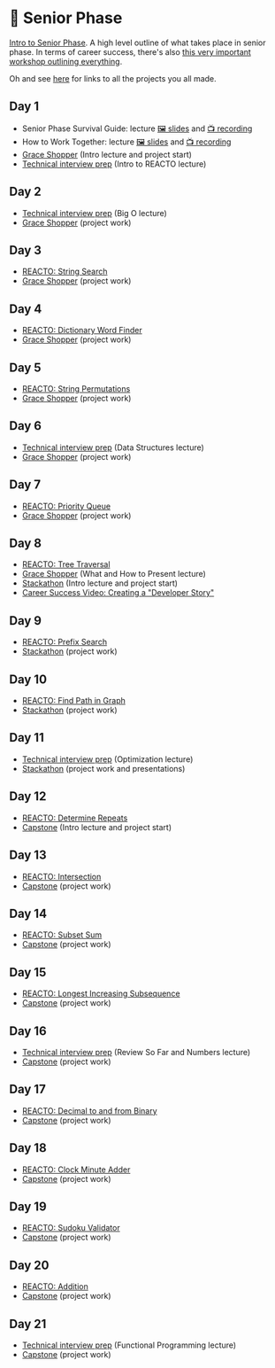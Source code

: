 # 🦋 Senior Phase

[Intro to Senior Phase](../junior-phase/Intro%20to%20Senior%20Phase.pdf). A high level outline of what takes place in senior phase. In terms of career success, there's also [this very important workshop outlining everything](https://learn.fullstackacademy.com/workshop/585179c6a2b61e00044d8627/landing).

Oh and see [here](senior-phase/all-your-projects) for links to all the projects you all made.

## Day 1

- Senior Phase Survival Guide: lecture [🖼️ slides](Senior%20Phase%20Survival%20Guide.pdf) and [📺 recording](https://youtu.be/rKsFwTo3N94)
- How to Work Together: lecture [🖼️ slides](How%20to%20Work%20Together.pdf) and [📺 recording](https://youtu.be/_3gP1YD7Xiw)
- [Grace Shopper](1-grace-shopper) (Intro lecture and project start)
- [Technical interview prep](technical-interview-prep) (Intro to REACTO lecture)

## Day 2

- [Technical interview prep](technical-interview-prep) (Big O lecture)
- [Grace Shopper](1-grace-shopper) (project work)

## Day 3

- [REACTO: String Search](https://gist.github.com/jessdelacruzsantos/50799a8889bfe37f5b61b3d8225bd1b4)
- [Grace Shopper](1-grace-shopper) (project work)

## Day 4

- [REACTO: Dictionary Word Finder](https://gist.github.com/johnnybee4e/ee38cf3d1435e3543e524fce0745a34e)
- [Grace Shopper](1-grace-shopper) (project work)

## Day 5

- [REACTO: String Permutations](https://gist.github.com/blakespencer/8c24d9d9a73add28017b3651ca55a9d3)
- [Grace Shopper](1-grace-shopper) (project work)

## Day 6

- [Technical interview prep](technical-interview-prep) (Data Structures lecture)
- [Grace Shopper](1-grace-shopper) (project work)

## Day 7

- [REACTO: Priority Queue](https://gist.github.com/johnnybee4e/9479d535cc8f35d6f6bef2c2a32a09ba)
- [Grace Shopper](1-grace-shopper) (project work)

## Day 8

- [REACTO: Tree Traversal](https://gist.github.com/omriBernstein/ad9604607497f33fcd911daa5797c682)
- [Grace Shopper](1-grace-shopper) (What and How to Present lecture)
- [Stackathon](2-stackathon) (Intro lecture and project start)
- [Career Success Video: Creating a "Developer Story"](https://youtu.be/ex1VSIO14mU)

## Day 9

- [REACTO: Prefix Search](https://gist.github.com/jennysihua/9c772c299ff523ccb5a7ba2d5f209ae4)
- [Stackathon](2-stackathon) (project work)

## Day 10

- [REACTO: Find Path in Graph](https://youtu.be/TUa5c51vdZI)
- [Stackathon](2-stackathon) (project work)

## Day 11

- [Technical interview prep](technical-interview-prep) (Optimization lecture)
- [Stackathon](2-stackathon) (project work and presentations)

## Day 12

- [REACTO: Determine Repeats](https://gist.github.com/omriBernstein/2b71572dbf72d45ea2cb8d0b42c70a4b)
- [Capstone](3-capstone) (Intro lecture and project start)

## Day 13

- [REACTO: Intersection](https://gist.github.com/omriBernstein/93341de9d2cbb24b986b355eb6187940)
- [Capstone](3-capstone) (project work)

## Day 14

- [REACTO: Subset Sum](https://gist.github.com/Na-Ya/418fb8da50b132cd2e67600cbd42e4b8)
- [Capstone](3-capstone) (project work)

## Day 15

- [REACTO: Longest Increasing Subsequence](https://gist.github.com/panktip15/4de96d61b9a9820e627fedd213eb8c96)
- [Capstone](3-capstone) (project work)

## Day 16

- [Technical interview prep](technical-interview-prep) (Review So Far and Numbers lecture)
- [Capstone](3-capstone) (project work)

## Day 17

- [REACTO: Decimal to and from Binary](https://gist.github.com/Na-Ya/b0bd910ce39c7d7f8b1ea5a332d63a8b)
- [Capstone](3-capstone) (project work)

## Day 18

- [REACTO: Clock Minute Adder](https://gist.github.com/ariellegordon/09322bf8f10431aca015b0f2b22c03c5)
- [Capstone](3-capstone) (project work)

## Day 19

- [REACTO: Sudoku Validator](https://gist.github.com/omriBernstein/1b0314e22c97a7bb3f079c4b57900fa4)
- [Capstone](3-capstone) (project work)

## Day 20

- [REACTO: Addition](https://gist.github.com/johnnybee4e/beace2c56cd6104bab64e397a5aec6ed)
- [Capstone](3-capstone) (project work)

## Day 21

- [Technical interview prep](technical-interview-prep) (Functional Programming lecture)
- [Capstone](3-capstone) (project work)
